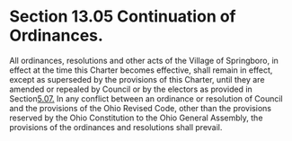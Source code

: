 Section 13.05 Continuation of Ordinances.
=========================================

All ordinances, resolutions and other acts of the Village of Springboro,
in effect at the time this Charter becomes effective, shall remain in
effect, except as superseded by the provisions of this Charter, until
they are amended or repealed by Council or by the electors as provided
in Section[5.07.](139e205d.html) In any conflict between an ordinance or
resolution of Council and the provisions of the Ohio Revised Code, other
than the provisions reserved by the Ohio Constitution to the Ohio
General Assembly, the provisions of the ordinances and resolutions shall
prevail.
